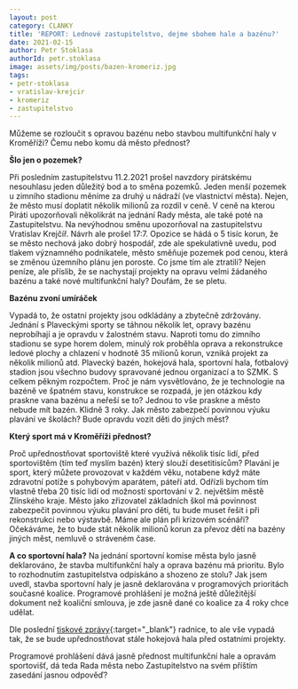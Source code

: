 ```yaml
---
layout: post
category: CLANKY
title: 'REPORT: Lednové zastupitelstvo, dejme sbohem hale a bazénu?'
date: 2021-02-15
author: Petr Stoklasa
authorId: petr.stoklasa
image: assets/img/posts/bazen-kromeriz.jpg
tags: 
- petr-stoklasa
- vratislav-krejcir
- kromeriz
- zastupitelstvo
---
```


Můžeme se rozloučit s opravou bazénu nebo stavbou multifunkční haly v Kroměříži? Čemu nebo komu dá město přednost?

**Šlo jen o pozemek?**

Při posledním zastupitelstvu 11.2.2021 prošel navzdory pirátskému nesouhlasu jeden důležitý bod a to směna pozemků. Jeden menší pozemek u zimního stadionu měníme za druhý u nádraží (ve vlastnictví města). Nejen, že město musí doplatit několik milionů za rozdíl v ceně. V ceně na kterou Piráti upozorňovali několikrát na jednání Rady města, ale také poté na Zastupitelstvu. Na nevýhodnou směnu upozorňoval na zastupitelstvu Vratislav Krejčíř. Návrh ale prošel 17:7. Opozice se hádá o 5 tisíc korun, že se město nechová jako dobrý hospodář, zde ale spekulativně uvedu, pod tlakem významného podnikatele, město směňuje pozemek pod cenou, která se  změnou územního plánu jen poroste.
Co jsme tím ale ztratili? Nejen peníze, ale příslib, že se nachystají projekty na opravu velmi žádaného bazénu a také nové multifunkční haly? Doufám, že se pletu.

**Bazénu zvoní umíráček**

Vypadá to, že ostatní projekty jsou odkládány a zbytečně zdržovány. Jednání s Plaveckými sporty se táhnou několik let, opravy bazénu neprobíhají a je opravdu v žalostném stavu. Naproti tomu do zimního stadionu se sype horem dolem, minulý rok proběhla oprava a rekonstrukce ledové plochy a chlazení v hodnotě 35 milionů korun, vzniká projekt za několik milionů atd. Plavecký bazén, hokejová hala, sportovní hala, fotbalový stadion jsou všechno budovy spravované jednou organizací a to SZMK. S celkem pěkným rozpočtem. Proč je nám vysvětlováno, že je technologie na bazéně ve špatném stavu, konstrukce se rozpadá, je jen otázkou kdy praskne vana bazénu a neřeší se to? Jednou to vše praskne a město nebude mít bazén. Klidně 3 roky. Jak město zabezpečí povinnou výuku plavání ve školách? Bude opravdu vozit děti do jiných měst?

**Který sport má v Kroměříži přednost?**

Proč upřednostňovat sportoviště které využívá několik tisíc lidí, před sportovištěm (tím teď myslím bazén) který slouží desetitisícům? Plavání je sport, který můžete provozovat v každém věku, notabene když máte zdravotní potíže s pohybovým aparátem, páteří atd. Odřízli bychom tím vlastně třeba 20 tisíc lidí od možností sportování v 2. největším městě Zlínského kraje. Město jako zřizovatel základních škol má povinnost zabezpečit povinnou výuku plavání pro děti, tu bude muset řešit i při rekonstrukci nebo výstavbě. Máme ale plán při krizovém scénáři? Očekáváme, že to bude stát několik milionů korun za převoz dětí na bazény jiných měst, nemluvě o stráveném čase.

**A co sportovní hala?**
Na jednání sportovní komise města bylo jasně deklarováno, že stavba multifunkční haly a oprava bazénu má prioritu. Bylo to rozhodnutím zastupitelstva odpískáno a shozeno ze stolu?
Jak jsem uvedl, stavba sportovní haly je jasně deklarována v programových prioritách současné koalice. Programové prohlášení je možná ještě důležitější dokument než koaliční smlouva, je zde jasně dané co koalice za 4 roky chce udělat.

Dle poslední [tiskové zprávy](https://www.mesto-kromeriz.cz/aktuality/tiskove-zpravy/mesto-ziska-pozemek-na-treninkovou-halu-zimniho-stadionu-vyuzije-ji-hlavne-mladez/){:target="_blank"} radnice, to ale vše vypadá tak, že se bude upřednostňovat stále hokejová hala před ostatními projekty.

Programové prohlášení dává jasně přednost multifunkční hale a opravám sportovišť, dá teda Rada města nebo Zastupitelstvo na svém příštím zasedání jasnou odpověď?
